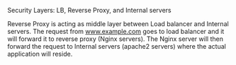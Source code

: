 Security Layers: LB, Reverse Proxy, and Internal servers

Reverse Proxy is acting as middle layer between Load balancer and Internal servers. The request from www.example.com goes to load balancer and it will forward it to reverse proxy (Nginx servers). The Nginx server will then forward the request to Internal servers (apache2 servers) where the actual application will reside.
